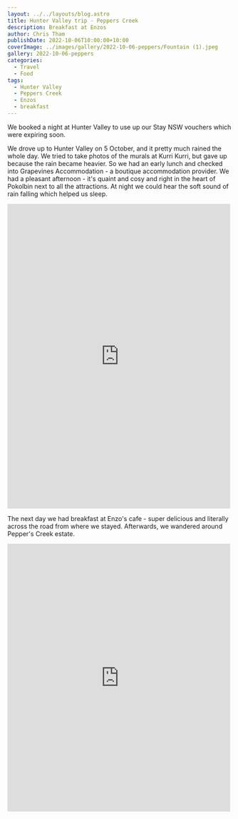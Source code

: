 ```yaml
---
layout: ../../layouts/blog.astro
title: Hunter Valley trip - Peppers Creek
description: Breakfast at Enzos
author: Chris Tham
publishDate: 2022-10-06T10:00:00+10:00
coverImage: ../images/gallery/2022-10-06-peppers/Fountain (1).jpeg
gallery: 2022-10-06-peppers
categories:
  - Travel
  - Food
tags:
  - Hunter Valley
  - Peppers Creek
  - Enzos
  - breakfast
---
```


We booked a night at Hunter Valley to use up our Stay NSW vouchers which were expiring soon.

We drove up to Hunter Valley on 5 October, and it pretty much rained the whole day. We tried to take photos of the murals at Kurri Kurri, but gave up because the rain became heavier. So we had an early lunch and checked into Grapevines Accommodation - a boutique accommodation provider. We had a pleasant afternoon - it's quaint and cosy and right in the heart of Pokolbin next to all the attractions. At night we could hear the soft sound of rain falling which helped us sleep.

<iframe src="https://www.facebook.com/plugins/post.php?href=https%3A%2F%2Fwww.facebook.com%2Fchris1.tham%2Fposts%2Fpfbid02u5TX7xzVf86zuoLQ5KaFqeoKJLav4NWFEyY231qJa97SfmUnPLjnqZqYLuY7ZNLSl&show_text=true&width=500" width="500" height="684" style="border:none;overflow:hidden" scrolling="no" frameborder="0" allowfullscreen="true" allow="autoplay; clipboard-write; encrypted-media; picture-in-picture; web-share"></iframe>

The next day we had breakfast at Enzo's cafe - super delicious and literally across the road from where we stayed. Afterwards, we wandered around Pepper's Creek estate.

<iframe src="https://www.facebook.com/plugins/post.php?href=https%3A%2F%2Fwww.facebook.com%2Fchris1.tham%2Fposts%2Fpfbid0yXxbguMCYU1TmQqaNwSHHqNsDPVcmCrKQQiBfMUKHXuVnepLiLJ1YziuKRQRdAUyl&show_text=true&width=500" width="500" height="601" style="border:none;overflow:hidden" scrolling="no" frameborder="0" allowfullscreen="true" allow="autoplay; clipboard-write; encrypted-media; picture-in-picture; web-share"></iframe>

